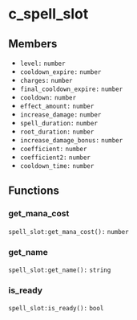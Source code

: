 # c\_spell\_slot

## Members

* `level:` `number`
* `cooldown_expire:` `number`
* `charges:` `number`
* `final_cooldown_expire:` `number`
* `cooldown:` `number`
* `effect_amount:` `number`
* `increase_damage:` `number`
* `spell_duration:` `number`
* `root_duration:` `number`
* `increase_damage_bonus:` `number`
* `coefficient:` `number`
* `coefficient2:` `number`
* `cooldown_time:` `number`

## Functions

### get\_mana\_cost

`spell_slot:get_mana_cost():` `number`

### get\_name

`spell_slot:get_name():` `string`

### is\_ready

`spell_slot:is_ready():` `bool`
